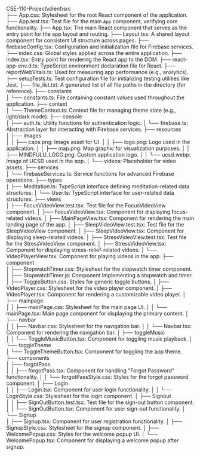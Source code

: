 CSE-110-Project\client\src\
├── App.css: Stylesheet for the root React component of the application.
├── App.test.tsx: Test file for the main `App` component, verifying core functionality.
├── App.tsx: The main React component that serves as the entry point for the app layout and routing.
├── Layout.tsx: A shared layout component for consistent UI structure across pages.
├── firebaseConfig.tsx: Configuration and initialization file for Firebase services.
├── index.css: Global styles applied across the entire application.
├── index.tsx: Entry point for rendering the React app to the DOM.
├── react-app-env.d.ts: TypeScript environment declaration file for React.
├── reportWebVitals.ts: Used for measuring app performance (e.g., analytics).
├── setupTests.ts: Test configuration file for initializing testing utilities like Jest.
├── file_list.txt: A generated list of all file paths in the directory (for reference).
├── constants\
│   └── constants.ts: File containing constant values used throughout the application.
├── context\
│   └── ThemeContext.ts: Context file for managing theme state (e.g., light/dark mode).
├── console\
│   ├── auth.ts: Utility functions for authentication logic.
│   └── firebase.ts: Abstraction layer for interacting with Firebase services.
├── resources\
│   ├── images\
│   │   ├── caps.png: Image asset for UI.
│   │   ├── logo.png: Logo used in the application.
│   │   ├── map.png: Map graphic for visualization purposes.
│   │   ├── MINDFULU_LOGO.png: Custom application logo.
│   │   └── ucsd.webp: Image of UCSD used in the app.
│   └── videos\: Placeholder for video assets.
├── services\
│   └── firebaseServices.ts: Service functions for advanced Firebase operations.
├── types\
│   ├── Meditation.ts: TypeScript interface defining meditation-related data structures.
│   └── User.ts: TypeScript interface for user-related data structures.
├── views\
│   ├── FocusVideoView.test.tsx: Test file for the FocusVideoView component.
│   ├── FocusVideoView.tsx: Component for displaying focus-related videos.
│   ├── MainPageView.tsx: Component for rendering the main landing page of the app.
│   ├── SleepVideoView.test.tsx: Test file for the SleepVideoView component.
│   ├── SleepVideoView.tsx: Component for displaying sleep-related videos.
│   ├── StressVideoView.test.tsx: Test file for the StressVideoView component.
│   ├── StressVideoView.tsx: Component for displaying stress-relief-related videos.
│   └── VideoPlayerView.tsx: Component for playing videos in the app.
├── component\
│   ├── StopwatchTimer.css: Stylesheet for the stopwatch timer component.
│   ├── StopwatchTimer.js: Component implementing a stopwatch and timer.
│   ├── ToggleButton.css: Styles for generic toggle buttons.
│   ├── VideoPlayer.css: Stylesheet for the video player component.
│   ├── VideoPlayer.tsx: Component for rendering a customizable video player.
│   ├── mainpage\
│   │   ├── mainPage.css: Stylesheet for the main page UI.
│   │   └── mainPage.tsx: Main page component for displaying the primary content.
│   ├── navbar\
│   │   ├── Navbar.css: Stylesheet for the navigation bar.
│   │   └── Navbar.tsx: Component for rendering the navigation bar.
│   ├── toggleMusic\
│   │   └── ToggleMusicButton.tsx: Component for toggling music playback.
│   └── toggleTheme\
│       └── ToggleThemeButton.tsx: Component for toggling the app theme.
├── components\
│   ├── forgotPass\
│   │   ├── forgotPass.tsx: Component for handling "Forgot Password" functionality.
│   │   └── forgotPassStyle.css: Styles for the forgot password component.
│   ├── Login\
│   │   ├── Login.tsx: Component for user login functionality.
│   │   └── LoginStyle.css: Stylesheet for the login component.
│   ├── Signout\
│   │   ├── SignOutButton.test.tsx: Test file for the sign-out button component.
│   │   └── SignOutButton.tsx: Component for user sign-out functionality.
│   └── Signup\
│       ├── Signup.tsx: Component for user registration functionality.
│       ├── SignupStyle.css: Stylesheet for the signup component.
│       ├── WelcomePopup.css: Styles for the welcome popup UI.
│       └── WelcomePopup.tsx: Component for displaying a welcome popup after signup.
